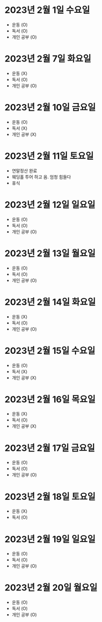 # 2023년 2월 1일 수요일 

- 운동 (O)
- 독서 (O)
- 개인 공부 (O)

# 2023년 2월 7일 화요일 

- 운동 (X)
- 독서 (O)
- 개인 공부 (O)

# 2023년 2월 10일 금요일 

- 운동 (O)
- 독서 (X)
- 개인 공부 (X)

# 2023년 2월 11일 토요일 

- 연말정산 완료 
- 웨딩홀 투어 하고 옴. 엄청 힘들다 
- 휴식 

# 2023년 2월 12일 일요일 

- 운동 (O)
- 독서 (O)
- 개인 공부 (O)

# 2023년 2월 13일 월요일 

- 운동 (O)
- 독서 (O)
- 개인 공부 (O)

# 2023년 2월 14일 화요일 

- 운동 (X)
- 독서 (O)
- 개인 공부 (O)

# 2023년 2월 15일 수요일 

- 운동 (O)
- 독서 (X)
- 개인 공부 (X)

# 2023년 2월 16일 목요일 

- 운동 (X)
- 독서 (O)
- 개인 공부 (X)

# 2023년 2월 17일 금요일 

- 운동 (O)
- 독서 (O)
- 개인 공부 (O)

# 2023년 2월 18일 토요일 

- 운동 (X)
- 독서 (O)

# 2023년 2월 19일 일요일 

- 운동 (O)
- 독서 (O)
- 개인 공부 (O)

# 2023년 2월 20일 월요일 

- 운동 (O)
- 독서 (O)
- 개인 공부 (O)
